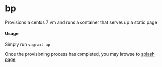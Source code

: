 # bp
Provisions a centos 7 vm and runs a container that serves up a static page

#### Usage

Simply run `vagrant up`

Once the provisioning process has completed, you may browse to [splash page](http://localhost:8081/)
